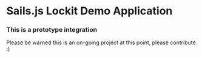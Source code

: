 # Sails.js Lockit Demo Application
### This is a prototype integration
Please be warned this is an on-going project at this point, please contribute :)